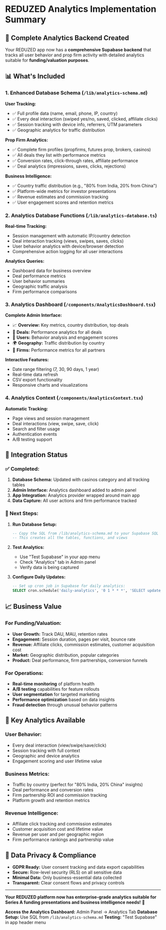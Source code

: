 # REDUZED Analytics Implementation Summary

## 🚀 **Complete Analytics Backend Created**

Your REDUZED app now has a **comprehensive Supabase backend** that tracks all user behavior and prop firm activity with detailed analytics suitable for **funding/valuation purposes**.

## 📊 **What's Included**

### **1. Enhanced Database Schema (`/lib/analytics-schema.md`)**

**User Tracking:**
- ✅ Full profile data (name, email, phone, IP, country)
- ✅ Every deal interaction (swiped yes/no, saved, clicked, affiliate clicks)
- ✅ Session tracking with device info, referrers, UTM parameters
- ✅ Geographic analytics for traffic distribution

**Prop Firm Analytics:**
- ✅ Complete firm profiles (propfirms, futures prop, brokers, casinos)
- ✅ All deals they list with performance metrics
- ✅ Conversion rates, click-through rates, affiliate performance
- ✅ Deal analytics (impressions, saves, clicks, rejections)

**Business Intelligence:**
- ✅ Country traffic distribution (e.g., "80% from India, 20% from China")
- ✅ Platform-wide metrics for investor presentations
- ✅ Revenue estimates and commission tracking
- ✅ User engagement scores and retention metrics

### **2. Analytics Database Functions (`/lib/analytics-database.ts`)**

**Real-time Tracking:**
- Session management with automatic IP/country detection
- Deal interaction tracking (views, swipes, saves, clicks)
- User behavior analytics with device/browser detection
- Comprehensive action logging for all user interactions

**Analytics Queries:**
- Dashboard data for business overview
- Deal performance metrics
- User behavior summaries
- Geographic traffic analysis
- Firm performance comparisons

### **3. Analytics Dashboard (`/components/AnalyticsDashboard.tsx`)**

**Complete Admin Interface:**
- 📈 **Overview:** Key metrics, country distribution, top deals
- 🎯 **Deals:** Performance analytics for all deals
- 👥 **Users:** Behavior analysis and engagement scores  
- 🌍 **Geography:** Traffic distribution by country
- 🏢 **Firms:** Performance metrics for all partners

**Interactive Features:**
- Date range filtering (7, 30, 90 days, 1 year)
- Real-time data refresh
- CSV export functionality
- Responsive charts and visualizations

### **4. Analytics Context (`/components/AnalyticsContext.tsx`)**

**Automatic Tracking:**
- Page views and session management
- Deal interactions (view, swipe, save, click)
- Search and filter usage
- Authentication events
- A/B testing support

## 🔗 **Integration Status**

### **✅ Completed:**
1. **Database Schema:** Updated with casinos category and all tracking tables
2. **Admin Interface:** Analytics dashboard added to admin panel
3. **App Integration:** Analytics provider wrapped around main app
4. **Data Capture:** All user actions and firm performance tracked

### **🔄 Next Steps:**

1. **Run Database Setup:**
   ```sql
   -- Copy the SQL from /lib/analytics-schema.md to your Supabase SQL Editor
   -- This creates all the tables, functions, and views
   ```

2. **Test Analytics:**
   - Use "Test Supabase" in your app menu
   - Check "Analytics" tab in Admin panel  
   - Verify data is being captured

3. **Configure Daily Updates:**
   ```sql
   -- Set up cron job in Supabase for daily analytics:
   SELECT cron.schedule('daily-analytics', '0 1 * * *', 'SELECT update_deal_analytics();');
   ```

## 📈 **Business Value**

### **For Funding/Valuation:**
- **User Growth:** Track DAU, MAU, retention rates
- **Engagement:** Session duration, pages per visit, bounce rate
- **Revenue:** Affiliate clicks, commission estimates, customer acquisition cost
- **Market:** Geographic distribution, popular categories
- **Product:** Deal performance, firm partnerships, conversion funnels

### **For Operations:**
- **Real-time monitoring** of platform health
- **A/B testing** capabilities for feature rollouts
- **User segmentation** for targeted marketing
- **Performance optimization** based on data insights
- **Fraud detection** through unusual behavior patterns

## 🎯 **Key Analytics Available**

### **User Behavior:**
- Every deal interaction (view/swipe/save/click)
- Session tracking with full context
- Geographic and device analytics
- Engagement scoring and user lifetime value

### **Business Metrics:**
- Traffic by country (perfect for "80% India, 20% China" insights)
- Deal performance and conversion rates
- Firm partnership ROI and commission tracking
- Platform growth and retention metrics

### **Revenue Intelligence:**
- Affiliate click tracking and commission estimates
- Customer acquisition cost and lifetime value
- Revenue per user and per geographic region
- Firm performance rankings and partnership value

## 🔐 **Data Privacy & Compliance**

- **GDPR Ready:** User consent tracking and data export capabilities
- **Secure:** Row-level security (RLS) on all sensitive data
- **Minimal Data:** Only business-essential data collected
- **Transparent:** Clear consent flows and privacy controls

---

**Your REDUZED platform now has enterprise-grade analytics suitable for Series A funding presentations and business intelligence needs!** 🚀

**Access the Analytics Dashboard:** Admin Panel → Analytics Tab
**Database Setup:** Use SQL from `/lib/analytics-schema.md`
**Testing:** "Test Supabase" in app header menu